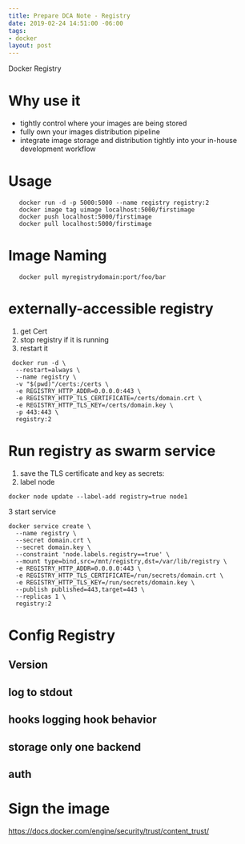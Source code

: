 ```yaml
---
title: Prepare DCA Note - Registry
date: 2019-02-24 14:51:00 -06:00
tags:
- docker
layout: post
---
```


Docker Registry
<!--more-->

# Why use it

* tightly control where your images are being stored
* fully own your images distribution pipeline
* integrate image storage and distribution tightly into your in-house development workflow

# Usage
~~~
   docker run -d -p 5000:5000 --name registry registry:2
   docker image tag uimage localhost:5000/firstimage
   docker push localhost:5000/firstimage
   docker pull localhost:5000/firstimage
~~~ 

# Image Naming

~~~
   docker pull myregistrydomain:port/foo/bar
~~~

# externally-accessible registry

1. get Cert
2. stop registry if it is running
3. restart it
~~~
 docker run -d \
  --restart=always \
  --name registry \
  -v "$(pwd)"/certs:/certs \
  -e REGISTRY_HTTP_ADDR=0.0.0.0:443 \
  -e REGISTRY_HTTP_TLS_CERTIFICATE=/certs/domain.crt \
  -e REGISTRY_HTTP_TLS_KEY=/certs/domain.key \
  -p 443:443 \
  registry:2
~~~
   
# Run registry as swarm service
1. save the TLS certificate and key as secrets:
2. label node
~~~
docker node update --label-add registry=true node1
~~~
3 start service
~~~
docker service create \
  --name registry \
  --secret domain.crt \
  --secret domain.key \
  --constraint 'node.labels.registry==true' \
  --mount type=bind,src=/mnt/registry,dst=/var/lib/registry \
  -e REGISTRY_HTTP_ADDR=0.0.0.0:443 \
  -e REGISTRY_HTTP_TLS_CERTIFICATE=/run/secrets/domain.crt \
  -e REGISTRY_HTTP_TLS_KEY=/run/secrets/domain.key \
  --publish published=443,target=443 \
  --replicas 1 \
  registry:2
~~~

# Config Registry
## Version
## log to stdout
## hooks logging hook behavior
## storage only one backend 
## auth


# Sign the image
https://docs.docker.com/engine/security/trust/content_trust/

